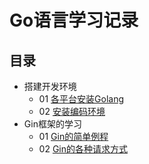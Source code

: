 # Go语言学习记录

## 目录

- 搭建开发环境
    - 01 [各平台安装Golang](src/Environment/Build%20environment.md)
    - 02 [安装编码环境](src/Environment/Installation%20environment.md)
- Gin框架的学习
    - 01 [Gin的简单例程](src/GinFrame/example01.go)
    - 02 [Gin的各种请求方式](src/ginFrame/example02.go)

